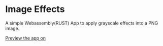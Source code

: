 # Image Effects

A simple Webassembly(RUST) App to apply grayscale effects into a PNG image.

[Preview the app on](https://jandiralceu.github.io/tranform-to-grayscale/)